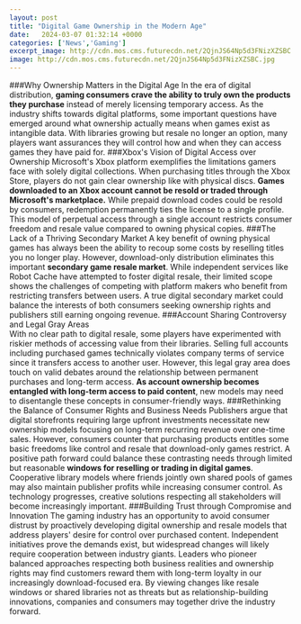 ```yaml
---
layout: post
title: "Digital Game Ownership in the Modern Age"
date:   2024-03-07 01:32:14 +0000
categories: ['News','Gaming']
excerpt_image: http://cdn.mos.cms.futurecdn.net/2QjnJS64Np5d3FNizXZSBC.jpg
image: http://cdn.mos.cms.futurecdn.net/2QjnJS64Np5d3FNizXZSBC.jpg
---
```


###Why Ownership Matters in the Digital Age
In the era of digital distribution, **gaming consumers crave the ability to truly own the products they purchase** instead of merely licensing temporary access. As the industry shifts towards digital platforms, some important questions have emerged around what ownership actually means when games exist as intangible data. With libraries growing but resale no longer an option, many players want assurances they will control how and when they can access games they have paid for.
###Xbox's Vision of Digital Access over Ownership 
Microsoft's Xbox platform exemplifies the limitations gamers face with solely digital collections. When purchasing titles through the Xbox Store, players do not gain clear ownership like with physical discs. **Games downloaded to an Xbox account cannot be resold or traded through Microsoft's marketplace.** While prepaid download codes could be resold by consumers, redemption permanently ties the license to a single profile. This model of perpetual access through a single account restricts consumer freedom and resale value compared to owning physical copies.
###The Lack of a Thriving Secondary Market
A key benefit of owning physical games has always been the ability to recoup some costs by reselling titles you no longer play. However, download-only distribution eliminates this important **secondary game resale market**. While independent services like Robot Cache have attempted to foster digital resale, their limited scope shows the challenges of competing with platform makers who benefit from restricting transfers between users. A true digital secondary market could balance the interests of both consumers seeking ownership rights and publishers still earning ongoing revenue. 
###Account Sharing Controversy and Legal Gray Areas  
With no clear path to digital resale, some players have experimented with riskier methods of accessing value from their libraries. Selling full accounts including purchased games technically violates company terms of service since it transfers access to another user. However, this legal gray area does touch on valid debates around the relationship between permanent purchases and long-term access. **As account ownership becomes entangled with long-term access to paid content**, new models may need to disentangle these concepts in consumer-friendly ways.
###Rethinking the Balance of Consumer Rights and Business Needs
Publishers argue that digital storefronts requiring large upfront investments necessitate new ownership models focusing on long-term recurring revenue over one-time sales. However, consumers counter that purchasing products entitles some basic freedoms like control and resale that download-only games restrict. A positive path forward could balance these contrasting needs through limited but reasonable **windows for reselling or trading in digital games**. Cooperative library models where friends jointly own shared pools of games may also maintain publisher profits while increasing consumer control. As technology progresses, creative solutions respecting all stakeholders will become increasingly important.
###Building Trust through Compromise and Innovation
The gaming industry has an opportunity to avoid consumer distrust by proactively developing digital ownership and resale models that address players' desire for control over purchased content. Independent initiatives prove the demands exist, but widespread changes will likely require cooperation between industry giants. Leaders who pioneer balanced approaches respecting both business realities and ownership rights may find customers reward them with long-term loyalty in our increasingly download-focused era. By viewing changes like resale windows or shared libraries not as threats but as relationship-building innovations, companies and consumers may together drive the industry forward.